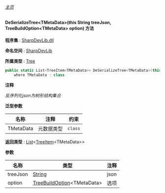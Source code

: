 ###### [主页](./Index.md "主页")

#### DeSerializeTree\<TMetaData\>(this String treeJson, TreeBuildOption\<TMetaData\> option) 方法

**程序集** : [SharpDevLib.dll](./SharpDevLib.assembly.md "SharpDevLib.dll")

**命名空间** : [SharpDevLib](./SharpDevLib.namespace.md "SharpDevLib")

**所属类型** : [Tree](./SharpDevLib.Tree.md "Tree")

``` csharp
public static List<TreeItem<TMetaData>> DeSerializeTree<TMetaData>(this String treeJson, TreeBuildOption<TMetaData> option)
    where TMetaData : class
```

**注释**

*反序列化json为树形结构集合*



**泛型参数**

|名称|注释|约束|
|---|---|---|
|TMetaData|元数据类型|`class`|




**返回类型** : [List](https://learn.microsoft.com/en-us/dotnet/api/system.collections.generic.list-1 "List")\<[TreeItem](./SharpDevLib.TreeItem.1.md "TreeItem")\<TMetaData\>\>


**参数**

|名称|类型|注释|
|---|---|---|
|treeJson|[String](https://learn.microsoft.com/en-us/dotnet/api/system.string "String")|json|
|option|[TreeBuildOption](./SharpDevLib.TreeBuildOption.1.md "TreeBuildOption")\<TMetaData\>|选项|


